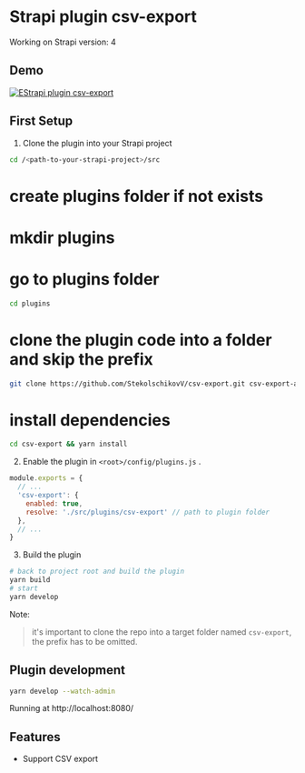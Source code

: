# Strapi plugin csv-export

Working on Strapi version: 4

## Demo
[![EStrapi plugin csv-export](https://free-png.ru/wp-content/uploads/2020/07/logo-you-tube-2-1.png)](https://www.youtube.com/watch?v=pnbbesqGfmw "Strapi plugin csv-export")

## First Setup

1. Clone the plugin into your Strapi project

```bash
cd /<path-to-your-strapi-project>/src
```

# create plugins folder if not exists
# mkdir plugins

# go to plugins folder

```bash
cd plugins
```

# clone the plugin code into a folder and skip the prefix

```bash
git clone https://github.com/StekolschikovV/csv-export.git csv-export-all-v && cd csv-export-all-v && mv v4 ../csv-export && cd ../ && rm -fr csv-export-all-v
```

# install dependencies
```bash
cd csv-export && yarn install
```

2. Enable the plugin in `<root>/config/plugins.js` .

```javascript
module.exports = {
  // ...
  'csv-export': {
    enabled: true,
    resolve: './src/plugins/csv-export' // path to plugin folder
  },
  // ...
}
```

3. Build the plugin

```bash
# back to project root and build the plugin
yarn build
# start
yarn develop
```

Note:
> it's important to clone the repo into a target folder named `csv-export`, the prefix has to be omitted.

## Plugin development

```bash
yarn develop --watch-admin
```
Running at http://localhost:8080/

## Features

- Support CSV export 

